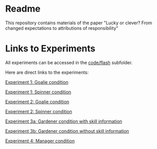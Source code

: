 # Readme
This repository contains materials of the paper "Lucky or clever? From changed expectations to attributions of responsibility"

# Links to Experiments 

All experiments can be accessed in the [code/flash](https://github.com/tobiasgerstenberg/expectation_responsibility/tree/master/code/flash)  subfolder. 

Here are direct links to the experiments: 

[Experiment 1: Goalie condition](experiment1_goalie.html)

[Experiment 1: Spinner condition](experiment1_spinner.html)

[Experiment 2: Goalie condition](experiment2_goalie.html)

[Experiment 2: Spinner condition](experiment2_spinner.html)

[Experiment 3a: Gardener condition with skill information](experiment3_gardeners.html)

[Experiment 3b: Gardener condition without skill information](experiment3_gardeners_noskill.html)

[Experiment 4: Manager condition](experiment4_managers.html)



